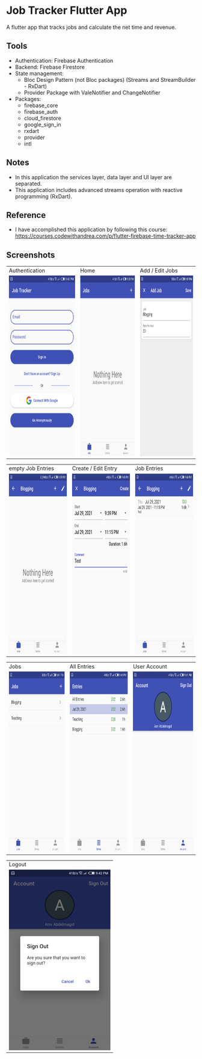 # Job Tracker Flutter App

A flutter app that tracks jobs and calculate the net time and revenue.

## Tools
- Authentication: Firebase Authentication
- Backend: Firebase Firestore
- State management: 
   * Bloc Design Pattern (not Bloc packages) (Streams and StreamBuilder - RxDart)
   * Provider Package with ValeNotifier and ChangeNotifier
- Packages:
   * firebase_core
   * firebase_auth
   * cloud_firestore
   * google_sign_in
   * rxdart
   * provider
   * intl
 

## Notes
 - In this application the services layer, data layer and UI layer are separated.
 - This application includes advanced streams operation with reactive programming (RxDart).

## Reference
 - I have accomplished this application by following this course: https://courses.codewithandrea.com/p/flutter-firebase-time-tracker-app
 

## Screenshots

<table>
  <tr>
    <td>Authentication</td>
     <td>Home</td>
     <td>Add / Edit Jobs</td>
  </tr>
  <tr>
    <td><img src="screenshots/1.png" width=270 height=480></td>
    <td><img src="screenshots/2.png" width=270 height=480></td>
    <td><img src="screenshots/3.png" width=270 height=480></td>
  </tr>
 </table>
      
<table>
  <tr>
    <td>empty Job Entries</td>
     <td>Create / Edit Entry</td>
     <td>Job Entries</td>
  </tr>
  <tr>
    <td><img src="screenshots/4.png" width=270 height=480></td>
    <td><img src="screenshots/5.png" width=270 height=480></td>
    <td><img src="screenshots/6.png" width=270 height=480></td>
  </tr>
 </table>
 
 
 <table>
  <tr>
    <td>Jobs</td>
     <td>All Entries</td>
     <td>User Account</td>
  </tr>
  <tr>
    <td><img src="screenshots/7.png" width=270 height=480></td>
     <td><img src="screenshots/8.png" width=270 height=480></td>
     <td><img src="screenshots/9.png" width=270 height=480></td>
  </tr>
 </table>
 
 
 <table>
  <tr>
    <td>Logout</td>
  </tr>
  <tr>
    <td><img src="screenshots/10.png" width=270 height=480></td>
  </tr>
 </table>
